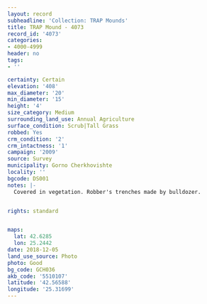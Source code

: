 ```yaml
---
layout: record
subheadline: 'Collection: TRAP Mounds'
title: TRAP Mound - 4073
record_id: '4073'
categories:
- 4000-4999
header: no
tags:
- ''

certainty: Certain
elevation: '408'
max_diameter: '20'
min_diameter: '15'
height: '4'
size_category: Medium
surrounding_land_use: Annual Agriculture
surface_condition: Scrub|Tall Grass
robbed: Yes
crm_condition: '2'
crm_intactness: '1'
campaign: '2009'
source: Survey
municipality: Gorno Cherkhovishte
locality: ''
bgcode: DS001
notes: |-
  Covered in vegetation. Robber's trenches made by bulldozer.


rights: standard


maps:
  lat: 42.6285
  lon: 25.2442
date: 2018-12-05
land_use_source: Photo
photo: Good
bg_code: GCH036
akb_code: '5510107'
latitude: '42.56588'
longitude: '25.31699'
---
```

